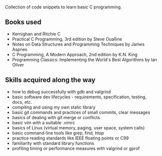  Collection of code snippets to learn basic C programming.

 ## Books used
 * Kernighan and Ritchie C
 * Practical C Programming, 3rd edition by Steve Oualline
 * Notes on Data Structures and Programming Techniques by James Aspnes
 * C Programming, A Modern Approach, 2nd edition by K.N. King
 * Programming Classics: Implementing the World's Best Algorithms by Ian Oliver

## Skills acquired along the way
 * how to debug successfully with gdb and valgrind
 * basic software dev lifecycles - requirements, specification, testing, docs, etc.
 * compiling and using my own static library
 * basic git commands and practices of small commits, clear messages
 * basics of dealing with git merge or conflicts
 * basic vim with a suitable .vimrc 
 * basics of Linux (virtual memory, paging, user space, system calls)
 * basic command-line tools like grep, find, htop
 * practice reading standards like IEEE floating points or C99
 * familiarity with standard library functions
 * profiling timing or performance measures with valgrind or gprof
 
